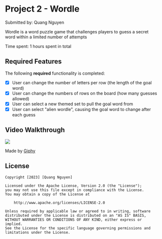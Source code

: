 # Project 2 - Wordle

Submitted by: Quang Nguyen

Wordle is a word puzzle game that challenges players to guess a secret word within a limited number of attempts

Time spent: 1 hours spent in total

## Required Features

The following **required** functionality is completed:

- [x] User can change the number of letters per row (the length of the goal word)
- [x] User can change the numbers of rows on the board (how many guesses allowed)
- [x] User can select a new themed set to pull the goal word from
- [x] User can select "alien wordle", causing the goal word to change after each guess

## Video Walkthrough

<img src="https://imgur.com/a/wYOTZd0" />

Made by [Giphy](https://giphy.com/)

## License

    Copyright [2023] [Quang Nguyen]

    Licensed under the Apache License, Version 2.0 (the "License");
    you may not use this file except in compliance with the License.
    You may obtain a copy of the License at

        http://www.apache.org/licenses/LICENSE-2.0

    Unless required by applicable law or agreed to in writing, software
    distributed under the License is distributed on an "AS IS" BASIS,
    WITHOUT WARRANTIES OR CONDITIONS OF ANY KIND, either express or implied.
    See the License for the specific language governing permissions and
    limitations under the License.
